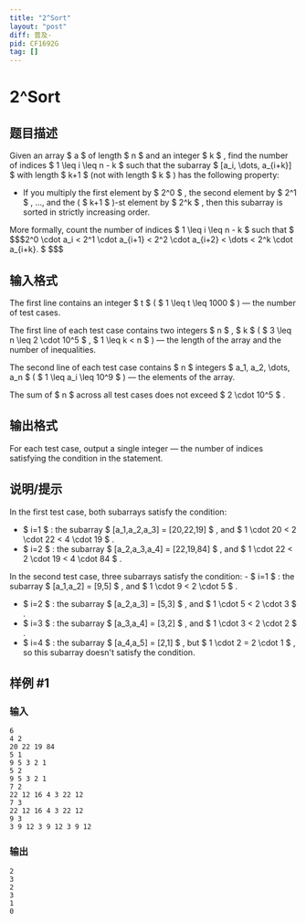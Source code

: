 ```yaml
---
title: "2^Sort"
layout: "post"
diff: 普及-
pid: CF1692G
tag: []
---
```


# 2^Sort

## 题目描述

Given an array $ a $ of length $ n $ and an integer $ k $ , find the number of indices $ 1 \leq i \leq n - k $ such that the subarray $ [a_i, \dots, a_{i+k}] $ with length $ k+1 $ (not with length $ k $ ) has the following property:

- If you multiply the first element by $ 2^0 $ , the second element by $ 2^1 $ , ..., and the ( $ k+1 $ )-st element by $ 2^k $ , then this subarray is sorted in strictly increasing order.

 More formally, count the number of indices $ 1 \leq i \leq n - k $ such that $ $$$2^0 \cdot a_i < 2^1 \cdot a_{i+1} < 2^2 \cdot a_{i+2} < \dots < 2^k \cdot a_{i+k}. $ $$$

## 输入格式

The first line contains an integer $ t $ ( $ 1 \leq t \leq 1000 $ ) — the number of test cases.

The first line of each test case contains two integers $ n $ , $ k $ ( $ 3 \leq n \leq 2 \cdot 10^5 $ , $ 1 \leq k < n $ ) — the length of the array and the number of inequalities.

The second line of each test case contains $ n $ integers $ a_1, a_2, \dots, a_n $ ( $ 1 \leq a_i \leq 10^9 $ ) — the elements of the array.

The sum of $ n $ across all test cases does not exceed $ 2 \cdot 10^5 $ .

## 输出格式

For each test case, output a single integer — the number of indices satisfying the condition in the statement.

## 说明/提示

In the first test case, both subarrays satisfy the condition:

- $ i=1 $ : the subarray $ [a_1,a_2,a_3] = [20,22,19] $ , and $ 1 \cdot 20 < 2 \cdot 22 < 4 \cdot 19 $ .
- $ i=2 $ : the subarray $ [a_2,a_3,a_4] = [22,19,84] $ , and $ 1 \cdot 22 < 2 \cdot 19 < 4 \cdot 84 $ .

 In the second test case, three subarrays satisfy the condition: - $ i=1 $ : the subarray $ [a_1,a_2] = [9,5] $ , and $ 1 \cdot 9 < 2 \cdot 5 $ .
- $ i=2 $ : the subarray $ [a_2,a_3] = [5,3] $ , and $ 1 \cdot 5 < 2 \cdot 3 $ .
- $ i=3 $ : the subarray $ [a_3,a_4] = [3,2] $ , and $ 1 \cdot 3 < 2 \cdot 2 $ .
- $ i=4 $ : the subarray $ [a_4,a_5] = [2,1] $ , but $ 1 \cdot 2 = 2 \cdot 1 $ , so this subarray doesn't satisfy the condition.

## 样例 #1

### 输入

```
6
4 2
20 22 19 84
5 1
9 5 3 2 1
5 2
9 5 3 2 1
7 2
22 12 16 4 3 22 12
7 3
22 12 16 4 3 22 12
9 3
3 9 12 3 9 12 3 9 12
```

### 输出

```
2
3
2
3
1
0
```

